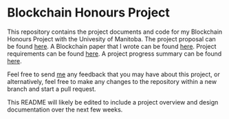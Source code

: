 # Blockchain Honours Project
This repository contains the project documents and code for my Blockchain Honours Project with the Univesity of Manitoba. The project proposal can be found [here](Proposal.pdf). A Blockchain paper that I wrote can be found [here](Paper.pdf). Project requirements can be found [here](Requirements.md). A project progress summary can be found [here]().

Feel free to send [me](mailto:holmbezt@myumanitoba.ca) any feedback that you may have about this project, or alternatively, feel free to make any changes to the repository within a new branch and start a pull request. 

This README will likely be edited to include a project overview and design documentation over the next few weeks. 
